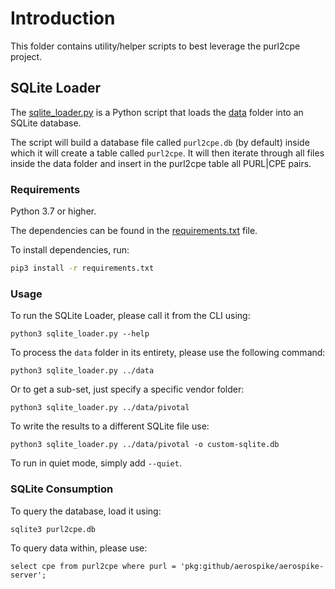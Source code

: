 # Introduction
This folder contains utility/helper scripts to best leverage the purl2cpe project.

## SQLite Loader
The [sqlite_loader.py](sqlite_loader.py) is a Python script that loads the [data](../data) folder into an SQLite database.

The script will build a database file called `purl2cpe.db` (by default) inside which it will create a table called `purl2cpe`.
It will then iterate through all files inside the data folder and insert in the purl2cpe table all PURL|CPE pairs.

### Requirements
Python 3.7 or higher.

The dependencies can be found in the [requirements.txt](requirements.txt) file.

To install dependencies, run:
```bash
pip3 install -r requirements.txt
```

### Usage
To run the SQLite Loader, please call it from the CLI using:
```shell
python3 sqlite_loader.py --help
```

To process the `data` folder in its entirety, please use the following command:
```shell
python3 sqlite_loader.py ../data
```

Or to get a sub-set, just specify a specific vendor folder:
```shell
python3 sqlite_loader.py ../data/pivotal
```

To write the results to a different SQLite file use:
```shell
python3 sqlite_loader.py ../data/pivotal -o custom-sqlite.db
```

To run in quiet mode, simply add `--quiet`.

### SQLite Consumption
To query the database, load it using:
```shell
sqlite3 purl2cpe.db

```
To query data within, please use:
```sqlite
select cpe from purl2cpe where purl = 'pkg:github/aerospike/aerospike-server';
```
